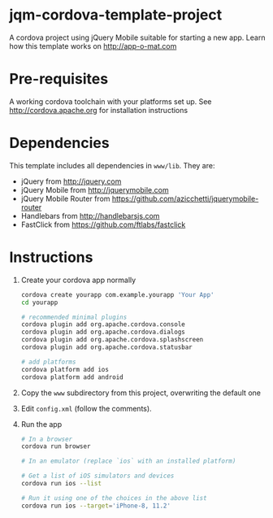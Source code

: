 jqm-cordova-template-project
============================
A cordova project using jQuery Mobile suitable for starting a new app. Learn how this template works on http://app-o-mat.com

Pre-requisites
==============
A working cordova toolchain with your platforms set up. See http://cordova.apache.org for installation instructions

Dependencies
============
This template includes all dependencies in `www/lib`. They are:
* jQuery from http://jquery.com
* jQuery Mobile from http://jquerymobile.com
* jQuery Mobile Router from https://github.com/azicchetti/jquerymobile-router
* Handlebars from http://handlebarsjs.com
* FastClick from https://github.com/ftlabs/fastclick

Instructions
============
1. Create your cordova app normally

    ```bash
    cordova create yourapp com.example.yourapp 'Your App'
    cd yourapp
    
    # recommended minimal plugins
    cordova plugin add org.apache.cordova.console
    cordova plugin add org.apache.cordova.dialogs
    cordova plugin add org.apache.cordova.splashscreen
    cordova plugin add org.apache.cordova.statusbar
    
    # add platforms 
    cordova platform add ios
    cordova platform add android
    ```

2. Copy the `www` subdirectory from this project, overwriting the default one

3. Edit `config.xml` (follow the comments).

4. Run the app

    ```bash
    # In a browser
    cordova run browser
    
    # In an emulator (replace `ios` with an installed platform)

    # Get a list of iOS simulators and devices
    cordova run ios --list

    # Run it using one of the choices in the above list
    cordova run ios --target='iPhone-8, 11.2'
    ```

